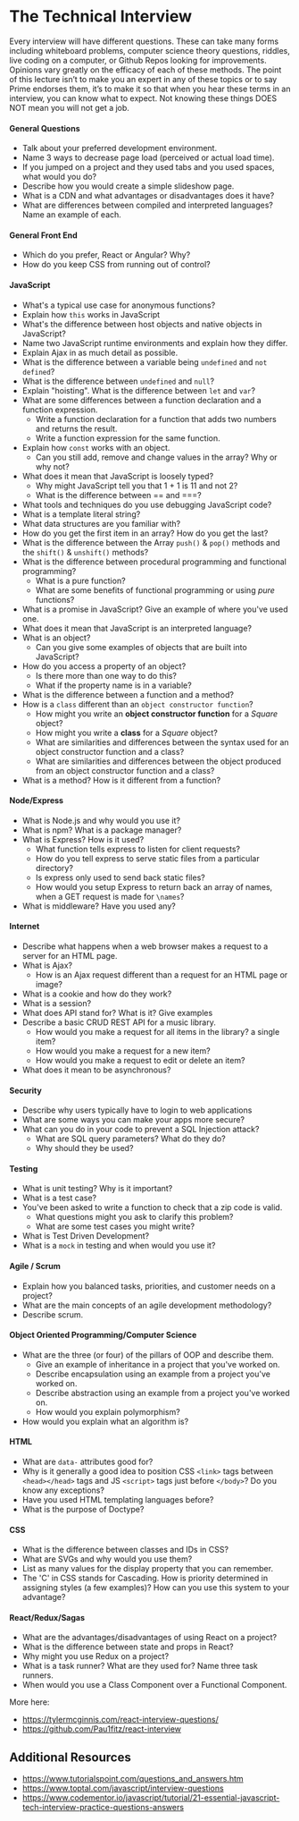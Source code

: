 # The Technical Interview

Every interview will have different questions. These can take many forms including whiteboard problems, computer science theory questions, riddles, live coding on a computer, or Github Repos looking for improvements. Opinions vary greatly on the efficacy of each of these methods. The point of this lecture isn’t to make you an expert in any of these topics or to say Prime endorses them, it’s to make it so that when you hear these terms in an interview, you can know what to expect. Not knowing these things DOES NOT mean you will not get a job.


#### General Questions

- Talk about your preferred development environment.
- Name 3 ways to decrease page load (perceived or actual load time).
- If you jumped on a project and they used tabs and you used spaces, what would you do?
- Describe how you would create a simple slideshow page.
- What is a CDN and what advantages or disadvantages does it have?
- What are differences between compiled and interpreted languages? Name an example of each.


#### General Front End
- Which do you prefer, React or Angular? Why?
- How do you keep CSS from running out of control?


#### JavaScript

- What's a typical use case for anonymous functions?
- Explain how `this` works in JavaScript
- What's the difference between host objects and native objects in JavaScript?
- Name two JavaScript runtime environments and explain how they differ.
- Explain Ajax in as much detail as possible.
- What is the difference between a variable being `undefined` and `not defined`?
- What is the difference between `undefined` and `null`?
- Explain "hoisting". What is the difference between `let` and `var`?
- What are some differences between a function declaration and a function expression. 
    - Write a function declaration for a function that adds two numbers and returns the result.
    - Write a function expression for the same function.
- Explain how `const` works with an object. 
    - Can you still add, remove and change values in the array? Why or why not?
- What does it mean that JavaScript is loosely typed? 
    - Why might JavaScript tell you that 1 + 1 is 11 and not 2?
    - What is the difference between == and ===?
- What tools and techniques do you use debugging JavaScript code?
- What is a template literal string?
- What data structures are you familiar with?  
- How do you get the first item in an array?  How do you get the last?
- What is the difference between the Array `push()` & `pop()` methods and the `shift()` & `unshift()` methods?
- What is the difference between procedural programming and functional programming?
    - What is a pure function?
    - What are some benefits of functional programming or using *pure* functions?
- What is a promise in JavaScript? Give an example of where you've used one.
- What does it mean that JavaScript is an interpreted language?
- What is an object?
    - Can you give some examples of objects that are built into JavaScript? 
- How do you access a property of an object? 
    - Is there more than one way to do this? 
    - What if the property name is in a variable?
- What is the difference between a function and a method?
- How is a `class` different than an `object constructor function`?
    - How might you write an __object constructor function__ for a *Square* object?
    - How might you write a __class__ for a *Square* object?
    - What are similarities and differences between the syntax used for an object constructor function and a class?
    - What are similarities and differences between the object produced from an object constructor function and a class?
- What is a method? How is it different from a function?


#### Node/Express

- What is Node.js and why would you use it?
- What is npm? What is a package manager?
- What is Express? How is it used?
    - What function tells express to listen for client requests?
    - How do you tell express to serve static files from a particular directory?
    - Is express only used to send back static files?
    - How would you setup Express to return back an array of names, when a GET request is made for `\names`?
- What is middleware? Have you used any?


#### Internet

- Describe what happens when a web browser makes a request to a server for an HTML page. 
- What is Ajax?
    - How is an Ajax request different than a request for an HTML page or image?
- What is a cookie and how do they work?
- What is a session?
- What does API stand for? What is it? Give examples
- Describe a basic CRUD REST API for a music library. 
    - How would you make a request for all items in the library? a single item?
    - How would you make a request for a new item?
    - How would you make a request to edit or delete an item?
- What does it mean to be asynchronous?


#### Security

- Describe why users typically have to login to web applications
- What are some ways you can make your apps more secure?
- What can you do in your code to prevent a SQL Injection attack?
  - What are SQL query parameters? What do they do?
  - Why should they be used?


#### Testing 

- What is unit testing? Why is it important?
- What is a test case? 
- You've been asked to write a function to check that a zip code is valid.
  - What questions might you ask to clarify this problem? 
  - What are some test cases you might write? 
- What is Test Driven Development?
- What is a `mock` in testing and when would you use it?


#### Agile / Scrum

- Explain how you balanced tasks, priorities, and customer needs on a project?
- What are the main concepts of an agile development methodology?
- Describe scrum.


#### Object Oriented Programming/Computer Science

- What are the three (or four) of the pillars of OOP and describe them.
    - Give an example of inheritance in a project that you've worked on.
    - Describe encapsulation using an example from a project you've worked on.
    - Describe abstraction using an example from a project you've worked on.
    - How would you explain polymorphism?
- How would you explain what an algorithm is?


#### HTML

- What are `data-` attributes good for?
- Why is it generally a good idea to position CSS `<link>` tags between `<head></head>` tags and JS `<script>` tags just before `</body>`? Do you know any exceptions?
- Have you used HTML templating languages before?
- What is the purpose of Doctype?


#### CSS

- What is the difference between classes and IDs in CSS?
- What are SVGs and why would you use them?
- List as many values for the display property that you can remember.
- The 'C' in CSS stands for Cascading. How is priority determined in assigning styles (a few examples)? How can you use this system to your advantage?


#### React/Redux/Sagas

- What are the advantages/disadvantages of using React on a project?
- What is the difference between state and props in React?
- Why might you use Redux on a project?
- What is a task runner? What are they used for? Name three task runners.
- When would you use a Class Component over a Functional Component.

More here: 
- https://tylermcginnis.com/react-interview-questions/
- https://github.com/Pau1fitz/react-interview


## Additional Resources

- https://www.tutorialspoint.com/questions_and_answers.htm
- https://www.toptal.com/javascript/interview-questions
- https://www.codementor.io/javascript/tutorial/21-essential-javascript-tech-interview-practice-questions-answers